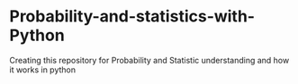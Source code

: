 # Probability-and-statistics-with-Python
Creating this repository for Probability and Statistic understanding and how it works in python
